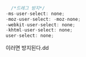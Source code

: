 ```javascript
  
  /*드레그 방지*/
-ms-user-select: none;
-moz-user-select: -moz-none;
-webkit-user-select: none;
-khtml-user-select: none;
user-select: none;
```



이러면 방지된다.dd